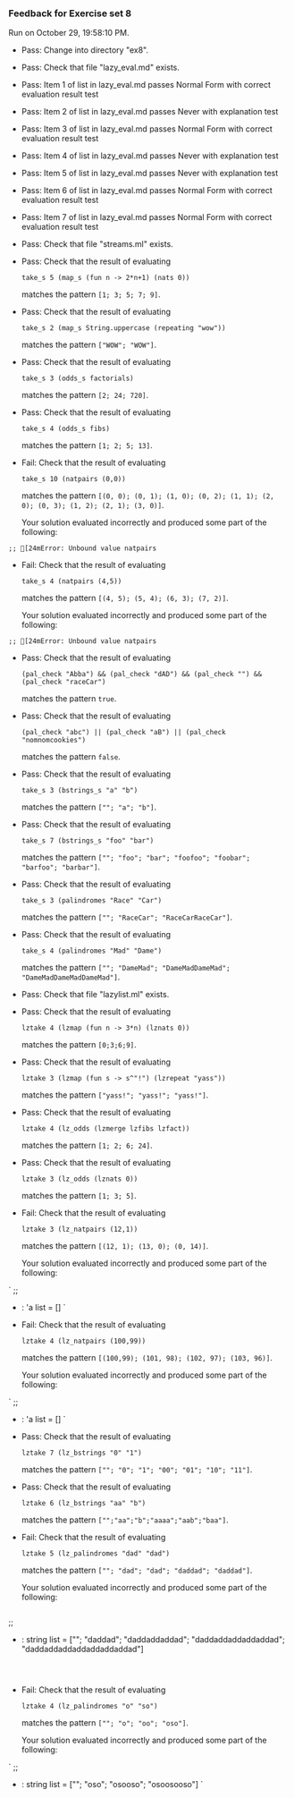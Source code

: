 ### Feedback for Exercise set 8

Run on October 29, 19:58:10 PM.

+ Pass: Change into directory "ex8".

+ Pass: Check that file "lazy_eval.md" exists.

+ Pass: Item 1 of list in lazy_eval.md passes Normal Form with correct evaluation result test

+ Pass: Item 2 of list in lazy_eval.md passes Never with explanation test

+ Pass: Item 3 of list in lazy_eval.md passes Normal Form with correct evaluation result test

+ Pass: Item 4 of list in lazy_eval.md passes Never with explanation test

+ Pass: Item 5 of list in lazy_eval.md passes Never with explanation test

+ Pass: Item 6 of list in lazy_eval.md passes Normal Form with correct evaluation result test

+ Pass: Item 7 of list in lazy_eval.md passes Normal Form with correct evaluation result test

+ Pass: Check that file "streams.ml" exists.

+ Pass: 
Check that the result of evaluating
   ```
   take_s 5 (map_s (fun n -> 2*n+1) (nats 0))
   ```
   matches the pattern `[1; 3; 5; 7; 9]`.

   




+ Pass: 
Check that the result of evaluating
   ```
   take_s 2 (map_s String.uppercase (repeating "wow"))
   ```
   matches the pattern `["WOW"; "WOW"]`.

   




+ Pass: 
Check that the result of evaluating
   ```
   take_s 3 (odds_s factorials)
   ```
   matches the pattern `[2; 24; 720]`.

   




+ Pass: 
Check that the result of evaluating
   ```
   take_s 4 (odds_s fibs)
   ```
   matches the pattern `[1; 2; 5; 13]`.

   




+ Fail: 
Check that the result of evaluating
   ```
   take_s 10 (natpairs (0,0))
   ```
   matches the pattern `[(0, 0); (0, 1); (1, 0); (0, 2); (1, 1); (2, 0); (0, 3); (1, 2); (2, 1); (3, 0)]`.

   


   Your solution evaluated incorrectly and produced some part of the following:

 ` ;;
[24mError: Unbound value natpairs
`


+ Fail: 
Check that the result of evaluating
   ```
   take_s 4 (natpairs (4,5))
   ```
   matches the pattern `[(4, 5); (5, 4); (6, 3); (7, 2)]`.

   


   Your solution evaluated incorrectly and produced some part of the following:

 ` ;;
[24mError: Unbound value natpairs
`


+ Pass: 
Check that the result of evaluating
   ```
   (pal_check "Abba") && (pal_check "dAD") && (pal_check "") && (pal_check "raceCar")
   ```
   matches the pattern `true`.

   




+ Pass: 
Check that the result of evaluating
   ```
   (pal_check "abc") || (pal_check "aB") || (pal_check "nomnomcookies")
   ```
   matches the pattern `false`.

   




+ Pass: 
Check that the result of evaluating
   ```
   take_s 3 (bstrings_s "a" "b")
   ```
   matches the pattern `[""; "a"; "b"]`.

   




+ Pass: 
Check that the result of evaluating
   ```
   take_s 7 (bstrings_s "foo" "bar")
   ```
   matches the pattern `[""; "foo"; "bar"; "foofoo"; "foobar"; "barfoo"; "barbar"]`.

   




+ Pass: 
Check that the result of evaluating
   ```
   take_s 3 (palindromes "Race" "Car")
   ```
   matches the pattern `[""; "RaceCar"; "RaceCarRaceCar"]`.

   




+ Pass: 
Check that the result of evaluating
   ```
   take_s 4 (palindromes "Mad" "Dame")
   ```
   matches the pattern `[""; "DameMad"; "DameMadDameMad"; "DameMadDameMadDameMad"]`.

   




+ Pass: Check that file "lazylist.ml" exists.

+ Pass: 
Check that the result of evaluating
   ```
   lztake 4 (lzmap (fun n -> 3*n) (lznats 0))
   ```
   matches the pattern `[0;3;6;9]`.

   




+ Pass: 
Check that the result of evaluating
   ```
   lztake 3 (lzmap (fun s -> s^"!") (lzrepeat "yass"))
   ```
   matches the pattern `["yass!"; "yass!"; "yass!"]`.

   




+ Pass: 
Check that the result of evaluating
   ```
   lztake 4 (lz_odds (lzmerge lzfibs lzfact))
   ```
   matches the pattern `[1; 2; 6; 24]`.

   




+ Pass: 
Check that the result of evaluating
   ```
   lztake 3 (lz_odds (lznats 0))
   ```
   matches the pattern `[1; 3; 5]`.

   




+ Fail: 
Check that the result of evaluating
   ```
   lztake 3 (lz_natpairs (12,1))
   ```
   matches the pattern `[(12, 1); (13, 0); (0, 14)]`.

   


   Your solution evaluated incorrectly and produced some part of the following:

 ` ;;
- : 'a list = []
`


+ Fail: 
Check that the result of evaluating
   ```
   lztake 4 (lz_natpairs (100,99))
   ```
   matches the pattern `[(100,99); (101, 98); (102, 97); (103, 96)]`.

   


   Your solution evaluated incorrectly and produced some part of the following:

 ` ;;
- : 'a list = []
`


+ Pass: 
Check that the result of evaluating
   ```
   lztake 7 (lz_bstrings "0" "1")
   ```
   matches the pattern `[""; "0"; "1"; "00"; "01"; "10"; "11"]`.

   




+ Pass: 
Check that the result of evaluating
   ```
   lztake 6 (lz_bstrings "aa" "b")
   ```
   matches the pattern `["";"aa";"b";"aaaa";"aab";"baa"]`.

   




+ Fail: 
Check that the result of evaluating
   ```
   lztake 5 (lz_palindromes "dad" "dad")
   ```
   matches the pattern `[""; "dad"; "dad"; "daddad"; "daddad"]`.

   


   Your solution evaluated incorrectly and produced some part of the following:

 
   ```
 ;;
- : string list =
[""; "daddad"; "daddaddaddad"; "daddaddaddaddaddad";
 "daddaddaddaddaddaddaddad"]

   ```



+ Fail: 
Check that the result of evaluating
   ```
   lztake 4 (lz_palindromes "o" "so")
   ```
   matches the pattern `[""; "o"; "oo"; "oso"]`.

   


   Your solution evaluated incorrectly and produced some part of the following:

 ` ;;
- : string list = [""; "oso"; "osooso"; "osoosooso"]
`


